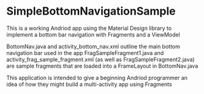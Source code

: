 # SimpleBottomNavigationSample
This is a working Andriod app using the Material Design library to implement a bottom bar navigation with Fragments and a ViewModel

BottomNav.java and activity_bottom_nav.xml outline the main bottom navigation bar used in the app
FragSampleFragment1.java and activity_frag_sample_fragment.xml (as well as FragSampleFragment2.java) are sample fragments that are loaded into a FrameLayout in BottomNav.java

This application is intended to give a beginning Andriod programmer an idea of how they might build a multi-activity app using Fragments
